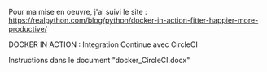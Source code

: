 Pour ma mise en oeuvre, j'ai suivi le site : 
https://realpython.com/blog/python/docker-in-action-fitter-happier-more-productive/

DOCKER IN ACTION : Integration Continue avec CircleCI 

Instructions dans le document "docker_CircleCI.docx"
